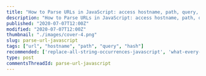 ```yaml
---
title: "How to Parse URLs in JavaScript: access hostname, path, query, hash"
description: "How to Parse URLs in JavaScript: access hostname, path, query, hash"
published: "2020-07-07T12:00Z"
modified: "2020-07-07T12:00Z"
thumbnail: "./images/cover-4.png"
slug: parse-url-javascript
tags: ["url", "hostname", "path", "query", "hash"]
recommended: ['replace-all-string-occurrences-javascript', 'what-every-javascript-developer-should-know-about-unicode']
type: post
commentsThreadId: parse-url-javascript
---
```


